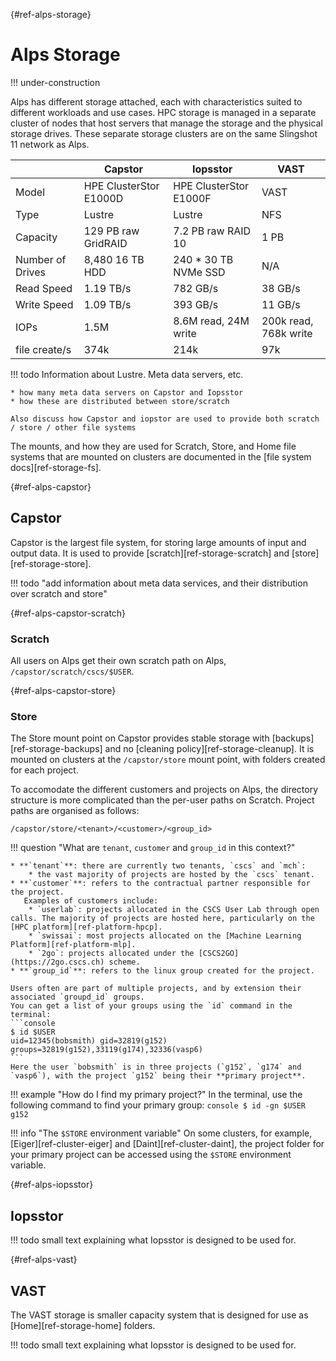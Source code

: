 [](){#ref-alps-storage}
# Alps Storage

!!! under-construction

Alps has different storage attached, each with characteristics suited to different workloads and use cases.
HPC storage is managed in a separate cluster of nodes that host servers that manage the storage and the physical storage drives.
These separate storage clusters are on the same Slingshot 11 network as Alps.

|              | Capstor                | Iopsstor               | VAST                |
|--------------|------------------------|------------------------|---------------------|
| Model        | HPE ClusterStor E1000D | HPE ClusterStor E1000F | VAST                |
| Type         | Lustre                 | Lustre                 | NFS                 |
| Capacity     | 129 PB raw GridRAID    | 7.2 PB raw RAID 10     | 1 PB                |
| Number of Drives | 8,480 16 TB HDD    | 240 * 30 TB NVMe SSD   | N/A                 |
| Read Speed   | 1.19 TB/s              | 782 GB/s               | 38 GB/s             |
| Write Speed  | 1.09 TB/s              | 393 GB/s               | 11 GB/s             |
| IOPs         | 1.5M                   | 8.6M read, 24M write   | 200k read, 768k write |
| file create/s| 374k                   | 214k                   | 97k                 |


!!! todo
    Information about Lustre. Meta data servers, etc.

    * how many meta data servers on Capstor and Iopsstor
    * how these are distributed between store/scratch

    Also discuss how Capstor and iopstor are used to provide both scratch / store / other file systems

The mounts, and how they are used for Scratch, Store, and Home file systems that are mounted on clusters are documented in the [file system docs][ref-storage-fs].

[](){#ref-alps-capstor}
## Capstor

Capstor is the largest file system, for storing large amounts of input and output data.
It is used to provide [scratch][ref-storage-scratch] and [store][ref-storage-store].

!!! todo "add information about meta data services, and their distribution over scratch and store"

[](){#ref-alps-capstor-scratch}
### Scratch

All users on Alps get their own scratch path on Alps, `/capstor/scratch/cscs/$USER`.

[](){#ref-alps-capstor-store}
### Store

The Store mount point on Capstor provides stable storage with [backups][ref-storage-backups] and no [cleaning policy][ref-storage-cleanup].
It is mounted on clusters at the `/capstor/store` mount point, with folders created for each project.

To accomodate the different customers and projects on Alps, the directory structure is more complicated than the per-user paths on Scratch.
Project paths are organised as follows:

```
/capstor/store/<tenant>/<customer>/<group_id>
```

!!! question "What are `tenant`, `customer` and `group_id` in this context?"

    * **`tenant`**: there are currently two tenants, `cscs` and `mch`:
        * the vast majority of projects are hosted by the `cscs` tenant.
    * **`customer`**: refers to the contractual partner responsible for the project.
       Examples of customers include:
        * `userlab`: projects allocated in the CSCS User Lab through open calls. The majority of projects are hosted here, particularly on the [HPC platform][ref-platform-hpcp].
        * `swissai`: most projects allocated on the [Machine Learning Platform][ref-platform-mlp].
        * `2go`: projects allocated under the [CSCS2GO](https://2go.cscs.ch) scheme.
    * **`group_id`**: refers to the linux group created for the project.

    Users often are part of multiple projects, and by extension their associated `groupd_id` groups.
    You can get a list of your groups using the `id` command in the terminal:
    ```console
    $ id $USER
    uid=12345(bobsmith) gid=32819(g152) groups=32819(g152),33119(g174),32336(vasp6)
    ```
    Here the user `bobsmith` is in three projects (`g152`, `g174` and `vasp6`), with the project `g152` being their **primary project**. 

!!! example "How do I find my primary project?"
     In the terminal, use the following command to find your primary group:
     ```console
     $ id -gn $USER
     g152
     ```

!!! info "The `$STORE` environment variable"
    On some clusters, for example, [Eiger][ref-cluster-eiger] and [Daint][ref-cluster-daint], the project folder for your primary project can be accessed using the `$STORE` environment variable.

[](){#ref-alps-iopsstor}
## Iopsstor

!!! todo
    small text explaining what Iopsstor is designed to be used for.

[](){#ref-alps-vast}
## VAST

The VAST storage is smaller capacity system that is designed for use as [Home][ref-storage-home] folders.

!!! todo
    small text explaining what Iopsstor is designed to be used for.


